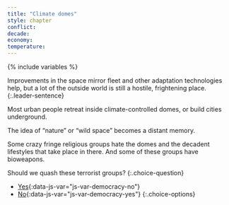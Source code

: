```yaml
---
title: "Climate domes"
style: chapter
conflict: 
decade: 
economy: 
temperature: 
---
```


{% include variables %}


Improvements in the space mirror fleet and other adaptation technologies help, but a lot of the outside world is still a hostile, frightening place. 
{:.leader-sentence}

Most urban people retreat inside climate-controlled domes, or build cities underground.

The idea of “nature” or “wild space” becomes a distant memory.

Some crazy fringe religious groups hate the domes and the decadent lifestyles that take place in there. And some of these groups have bioweapons.

Should we quash these terrorist groups?
{:.choice-question}

- [Yes](chapter_quash-terrorists.html){:data-js-var="js-var-democracy-no"}
- [No](chapter_quash-terrorists.html){:data-js-var="js-var-democracy-yes"}
{:.choice-options}
